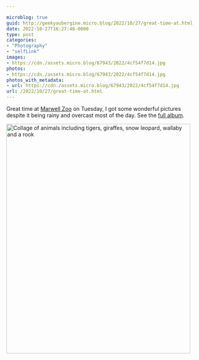 ```yaml
---

microblog: true
guid: http://geekyaubergine.micro.blog/2022/10/27/great-time-at.html
date: 2022-10-27T16:27:48-0000
type: post
categories:
- "Photography"
- "selfLink"
images:
- https://cdn./assets.micro.blog/67943/2022/4cf54f7d14.jpg
photos:
- https://cdn./assets.micro.blog/67943/2022/4cf54f7d14.jpg
photos_with_metadata:
- url: https://cdn./assets.micro.blog/67943/2022/4cf54f7d14.jpg
url: /2022/10/27/great-time-at.html
---
```

Great time at [Marwell Zoo](https://www.marwell.org.uk/) on Tuesday, I got some wonderful pictures despite it being rainy and overcast most of the day. See the [full album](https://zoeaubert.me/photos/2022/10/marwell-zoo).

<img src="/assets/2022/4cf54f7d14.jpg" width="480" height="600" alt="Collage of animals including tigers, giraffes, snow leopard, wallaby and a rook">
